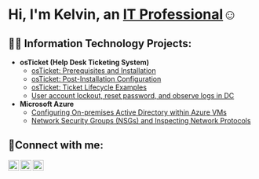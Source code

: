 <h1>Hi, I'm Kelvin, an <a href="https://linkedin.com/in/kelvin-ayanruoh">IT Professional</a>☺</h1>

<h2>👨‍💻 Information Technology Projects:</h2>

- <b>osTicket (Help Desk Ticketing System)</b>
  - [osTicket: Prerequisites and Installation](https://github.com/KelvinAyanruoh/osticket-prereqs)
  - [osTicket: Post-Installation Configuration](https://github.com/KelvinAyanruoh/post-install-config)
  - [osTicket: Ticket Lifecycle Examples](https://github.com/KelvinAyanruoh/ticket-lifecycle)
  - [User account lockout, reset password, and observe logs in DC](https://github.com/KelvinAyanruoh/active-directory-users)
- <b>Microsoft Azure</b>
  - [Configuring On-premises Active Directory within Azure VMs](https://github.com/KelvinAyanruoh/configure-ad)
  - [Network Security Groups (NSGs) and Inspecting Network Protocols](https://github.com/KelvinAyanruoh/azure-network-protocols)

<h2>🤳Connect with me:</h2>

[<img align="left" alt="Josh | Twitter" width="22px" src="https://cdn.jsdelivr.net/npm/simple-icons@v3/icons/twitter.svg" />][twitter]
[<img align="left" alt="Josh | LinkedIn" width="22px" src="https://cdn.jsdelivr.net/npm/simple-icons@v3/icons/linkedin.svg" />][linkedin]
[<img align="left" alt="Josh | Instagram" width="22px" src="https://cdn.jsdelivr.net/npm/simple-icons@v3/icons/instagram.svg" />][instagram]

[twitter]: https://twitter.com
[instagram]: https://www.instagram.com/ovikelz
[linkedin]: https://linkedin.com/in/kelvin-ayanruoh
